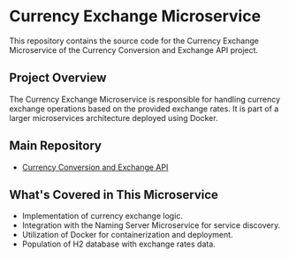 # Currency Exchange Microservice

This repository contains the source code for the Currency Exchange Microservice of the Currency Conversion and Exchange API project. 

## Project Overview

The Currency Exchange Microservice is responsible for handling currency exchange operations based on the provided exchange rates. It is part of a larger microservices architecture deployed using Docker. 

## Main Repository

- [Currency Conversion and Exchange API](https://github.com/MalingaBandara/Currency-Conversion-Exchange-Microservices)

## What's Covered in This Microservice

- Implementation of currency exchange logic.
- Integration with the Naming Server Microservice for service discovery.
- Utilization of Docker for containerization and deployment.
- Population of H2 database with exchange rates data.
